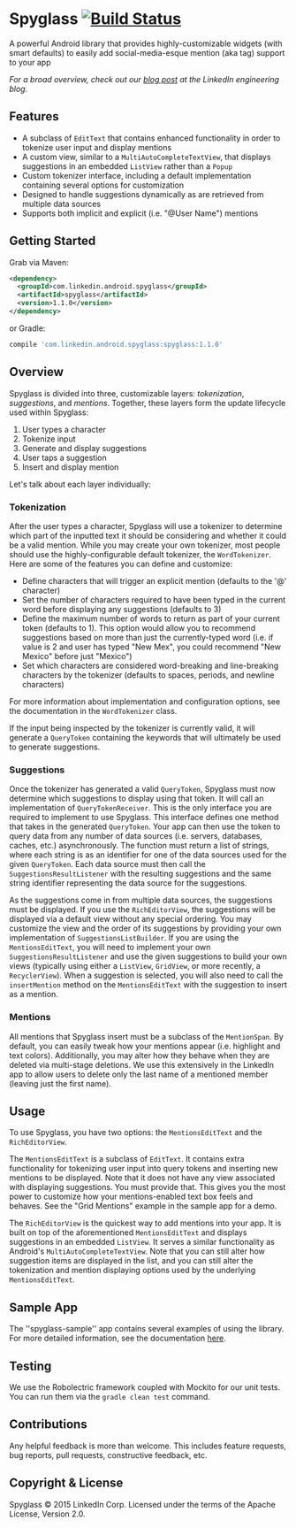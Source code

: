 Spyglass [![Build Status](https://travis-ci.org/linkedin/Spyglass.svg?branch=master)](https://travis-ci.org/linkedin/Spyglass)
========

A powerful Android library that provides highly-customizable widgets (with smart defaults) to easily add social-media-esque mention (aka tag) support to your app

*For a broad overview, check out our [blog post](https://engineering.linkedin.com/android/open-sourcing-spyglass-flexible-library-implementing-mentions-android) at the LinkedIn engineering blog.*

Features
--------

- A subclass of `EditText` that contains enhanced functionality in order to tokenize user input and display mentions
- A custom view, similar to a `MultiAutoCompleteTextView`, that displays suggestions in an embedded `ListView` rather than a `Popup`
- Custom tokenizer interface, including a default implementation containing several options for customization
- Designed to handle suggestions dynamically as are retrieved from multiple data sources
- Supports both implicit and explicit (i.e. "@User Name") mentions

Getting Started
---------------

Grab via Maven:
```xml
<dependency>
  <groupId>com.linkedin.android.spyglass</groupId>
  <artifactId>spyglass</artifactId>
  <version>1.1.0</version>
</dependency>
```
or Gradle:
```groovy
compile 'com.linkedin.android.spyglass:spyglass:1.1.0'
```

Overview
---------------

Spyglass is divided into three, customizable layers: *tokenization*, *suggestions*, and *mentions*. Together, these layers form the update lifecycle used within Spyglass:

1. User types a character
2. Tokenize input
3. Generate and display suggestions
4. User taps a suggestion
5. Insert and display mention

Let's talk about each layer individually:

### Tokenization

After the user types a character, Spyglass will use a tokenizer to determine which part of the inputted text it should be considering and whether it could be a valid mention. While you may create your own tokenizer, most people should use the highly-configurable default tokenizer, the `WordTokenizer`. Here are some of the features you can define and customize:

- Define characters that will trigger an explicit mention (defaults to the '@' character)
- Set the number of characters required to have been typed in the current word before displaying any suggestions (defaults to 3)
- Define the maximum number of words to return as part of your current token (defaults to 1). This option would allow you to recommend suggestions based on more than just the currently-typed word (i.e. if value is 2 and user has typed "New Mex", you could recommend "New Mexico" before just "Mexico")
- Set which characters are considered word-breaking and line-breaking characters by the tokenizer (defaults to spaces, periods, and newline characters)

For more information about implementation and configuration options, see the documentation in the `WordTokenizer` class.

If the input being inspected by the tokenizer is currently valid, it will generate a `QueryToken` containing the keywords that will ultimately be used to generate suggestions.

### Suggestions

Once the tokenizer has generated a valid `QueryToken`, Spyglass must now determine which suggestions to display using that token. It will call an implementation of `QueryTokenReceiver`. This is the only interface you are required to implement to use Spyglass. This interface defines one method that takes in the generated `QueryToken`. Your app can then use the token to query data from any number of data sources (i.e. servers, databases, caches, etc.) asynchronously. The function must return a list of strings, where each string is as an identifier for one of the data sources used for the given `QueryToken`. Each data source must then call the `SuggestionsResultListener` with the resulting suggestions and the same string identifier representing the data source for the suggestions.

As the suggestions come in from multiple data sources, the suggestions must be displayed. If you use the `RichEditorView`, the suggestions will be displayed via a default view without any special ordering. You may customize the view and the order of its suggestions by providing your own implementation of `SuggestionsListBuilder`. If you are using the `MentionsEditText`, you will need to implement your own `SuggestionsResultListener` and use the given suggestions to build your own views (typically using either a `ListView`, `GridView`, or more recently, a `RecyclerView`). When a suggestion is selected, you will also need to call the `insertMention` method on the `MentionsEditText` with the suggestion to insert as a mention.

### Mentions

All mentions that Spyglass insert must be a subclass of the `MentionSpan`. By default, you can easily tweak how your mentions appear (i.e. highlight and text colors). Additionally, you may alter how they behave when they are deleted via multi-stage deletions. We use this extensively in the LinkedIn app to allow users to delete only the last name of a mentioned member (leaving just the first name).

Usage
-----

To use Spyglass, you have two options:  the `MentionsEditText` and the `RichEditorView`.

The `MentionsEditText` is a subclass of `EditText`. It contains extra functionality for tokenizing user input into query tokens and inserting new mentions to be displayed. Note that it does not have any view associated with displaying suggestions. You must provide that. This gives you the most power to customize how your mentions-enabled text box feels and behaves. See the "Grid Mentions" example in the sample app for a demo.

The `RichEditorView` is the quickest way to add mentions into your app. It is built on top of the aforementioned `MentionsEditText` and displays suggestions in an embedded `ListView`. It serves a similar functionality as Android's `MultiAutoCompleteTextView`. Note that you can still alter how suggestion items are displayed in the list, and you can still alter the tokenization and mention displaying options used by the underlying `MentionsEditText`.

Sample App
----------

The ''spyglass-sample'' app contains several examples of using the library. For more detailed information, see the documentation [here](spyglass-sample/README.md).

Testing
-------

We use the Robolectric framework coupled with Mockito for our unit tests. You can run them via the `gradle clean test` command.

Contributions
-------------

Any helpful feedback is more than welcome. This includes feature requests, bug reports, pull requests, constructive feedback, etc.

Copyright & License
-------------------

Spyglass © 2015 LinkedIn Corp. Licensed under the terms of the Apache License, Version 2.0.
